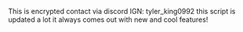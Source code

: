 This is encrypted contact via discord IGN: tyler_king0992 this script is updated a lot it always comes out with new and cool features!
